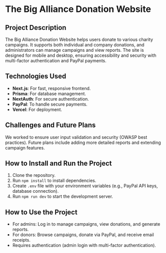 # The Big Alliance Donation Website

## Project Description
The Big Alliance Donation Website helps users donate to various charity campaigns. It supports both individual and company donations, and administrators can manage campaigns and view reports. The site is designed for mobile and desktop, ensuring accessibility and security with multi-factor authentication and PayPal payments.

## Technologies Used
- **Next.js**: For fast, responsive frontend.
- **Prisma**: For database management.
- **NextAuth**: For secure authentication.
- **PayPal**: To handle secure payments.
- **Vercel**: For deployment.

## Challenges and Future Plans
We worked to ensure user input validation and security (OWASP best practices). Future plans include adding more detailed reports and extending campaign features.

## How to Install and Run the Project
1. Clone the repository.
2. Run `npm install` to install dependencies.
3. Create `.env` file with your environment variables (e.g., PayPal API keys, database connection).
4. Run `npm run dev` to start the development server.

## How to Use the Project
- For admins: Log in to manage campaigns, view donations, and generate reports.
- For donors: Browse campaigns, donate via PayPal, and receive email receipts.
- Requires authentication (admin login with multi-factor authentication).
